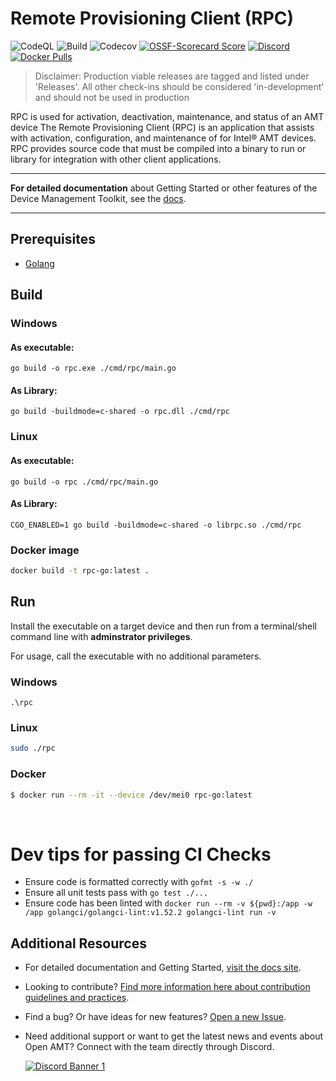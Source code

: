 # Remote Provisioning Client (RPC)

![CodeQL](https://img.shields.io/github/actions/workflow/status/device-management-toolkit/rpc-go/codeql-analysis.yml?style=for-the-badge&label=CodeQL&logo=github)
![Build](https://img.shields.io/github/actions/workflow/status/device-management-toolkit/rpc-go/main.yml?style=for-the-badge&logo=github)
![Codecov](https://img.shields.io/codecov/c/github/device-management-toolkit/rpc-go?style=for-the-badge&logo=codecov)
[![OSSF-Scorecard Score](https://img.shields.io/ossf-scorecard/github.com/device-management-toolkit/rpc-go?style=for-the-badge&label=OSSF%20Score)](https://api.securityscorecards.dev/projects/github.com/device-management-toolkit/rpc-go)
[![Discord](https://img.shields.io/discord/1063200098680582154?style=for-the-badge&label=Discord&logo=discord&logoColor=white&labelColor=%235865F2&link=https%3A%2F%2Fdiscord.gg%2FDKHeUNEWVH)](https://discord.gg/DKHeUNEWVH)
[![Docker Pulls](https://img.shields.io/docker/pulls/intel/oact-rpc-go?style=for-the-badge&logo=docker)](https://hub.docker.com/r/intel/oact-rpc-go)

> Disclaimer: Production viable releases are tagged and listed under 'Releases'. All other check-ins should be considered 'in-development' and should not be used in production

RPC is used for activation, deactivation, maintenance, and status of an AMT device
The Remote Provisioning Client (RPC) is an application that assists with activation, configuration, and maintenance of for Intel® AMT devices. RPC provides source code that must be compiled into a binary to run or library for integration with other client applications.

---

**For detailed documentation** about Getting Started or other features of the Device Management Toolkit, see the [docs](https://device-management-toolkit.github.io/docs/).

---


## Prerequisites

- [Golang](https://go.dev/dl/)

## Build

### Windows

#### As executable:

```
go build -o rpc.exe ./cmd/rpc/main.go
```

#### As Library:

```
go build -buildmode=c-shared -o rpc.dll ./cmd/rpc
```

### Linux

#### As executable:

```
go build -o rpc ./cmd/rpc/main.go
```

#### As Library:

```
CGO_ENABLED=1 go build -buildmode=c-shared -o librpc.so ./cmd/rpc
```

### Docker image

```bash
docker build -t rpc-go:latest .
```

## Run

Install the executable on a target device and then run from a terminal/shell
command line with <b>adminstrator privileges</b>.

For usage, call the executable with no additional parameters.

### Windows

```shell
.\rpc
```

### Linux

```bash
sudo ./rpc
```

### Docker

```bash
$ docker run --rm -it --device /dev/mei0 rpc-go:latest
```

<br>

# Dev tips for passing CI Checks

- Ensure code is formatted correctly with `gofmt -s -w ./`
- Ensure all unit tests pass with `go test ./...`
- Ensure code has been linted with `docker run --rm -v ${pwd}:/app -w /app golangci/golangci-lint:v1.52.2 golangci-lint run -v`

## Additional Resources

- For detailed documentation and Getting Started, [visit the docs site](https://device-management-toolkit.github.io/docs).

- Looking to contribute? [Find more information here about contribution guidelines and practices](.\CONTRIBUTING.md).

- Find a bug? Or have ideas for new features? [Open a new Issue](https://github.com/device-management-toolkit/rpc-go/issues).

- Need additional support or want to get the latest news and events about Open AMT? Connect with the team directly through Discord.

  [![Discord Banner 1](https://discordapp.com/api/guilds/1063200098680582154/widget.png?style=banner2)](https://discord.gg/DKHeUNEWVH)
